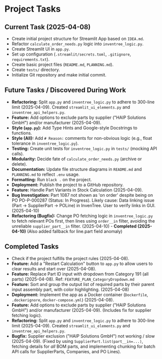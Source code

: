 # Project Tasks

## Current Task (2025-04-08)
- Create initial project structure for Streamlit App based on `IDEA.md`.
- Refactor `calculate_order_needs.py` logic into `inventree_logic.py`.
- Create Streamlit UI in `app.py`.
- Set up configuration (`.streamlit/secrets.toml`, `.gitignore`, `requirements.txt`).
- Create basic project files (`README.md`, `PLANNING.md`).
- Create `tests/` directory.
- Initialize Git repository and make initial commit.
## Future Tasks / Discovered During Work
- **Refactoring:** Split `app.py` and `inventree_logic.py` to adhere to 300-line limit (2025-04-09). Created `streamlit_ui_elements.py` and `inventree_api_helpers.py`.
- **Feature:** Add options to exclude parts by supplier ("HAIP Solutions GmbH") and/or manufacturer (2025-04-09).
- **Style (`app.py`):** Add Type Hints and Google-style Docstrings to functions.
- **Style (All):** Add `# Reason:` comments for non-obvious logic (e.g., float tolerance in `inventree_logic.py`).
- **Testing:** Create unit tests for `inventree_logic.py` in `tests/` (mocking API calls).
- **Modularity:** Decide fate of `calculate_order_needs.py` (archive or delete).
- **Documentation:** Update file structure diagrams in `README.md` and `PLANNING.md` to reflect `.env` usage.
- **Formatting:** Run `black .` on the project.
- **Deployment:** Publish the project to a GitHub repository.
- **Feature:** Handle Part Variants in Stock Calculation (2025-04-09).
- **Bug Investigation:** Part 1087 not shown as 'on order' despite being on PO PO-P-000287 (Status: In Progress). Likely cause: Data linking issue (Part -> SupplierPart -> POLine) in InvenTree. User to verify links in GUI. (2025-04-10)
- **Refactoring (Bugfix):** Change PO fetching logic in `inventree_logic.py` to fetch relevant POs first, then lines using `order__in` filter, avoiding the unreliable `supplier_part__in` filter. (2025-04-10) - **Completed (2025-04-10)** (Also added fallback for line.part field anomaly)
## Completed Tasks
- Check if the project fulfills the project rules (2025-04-08).
- **Feature:** Add a "Restart Calculation" button to `app.py` to allow users to clear results and start over (2025-04-08).
- **Feature:** Replace Part ID input with dropdown from Category 191 (all parts) (2025-04-08). Ref: `FEATURE_PLAN_CategoryDropdown.md`
- **Feature:** Sort and group the output list of required parts by their parent input assembly part, with color highlighting. (2025-04-08)
- **Deployment:** Implement the app as a Docker container (`Dockerfile`, `.dockerignore`, `docker-compose.yml`) (2025-04-08).
- **Feature:** Add options to exclude parts by supplier ("HAIP Solutions GmbH") and/or manufacturer (2025-04-09). (Includes fix for supplier fetching logic).
- **Refactoring:** Split `app.py` and `inventree_logic.py` to adhere to 300-line limit (2025-04-09). Created `streamlit_ui_elements.py` and `inventree_api_helpers.py`.
- **Bugfix:** Supplier exclusion ("HAIP Solutions GmbH") not working / slow (2025-04-09). (Fixed by using `SupplierPart.list(part__in=...)`, fetching details for *all* BOM parts, and implementing chunking for batch API calls for SupplierParts, Companies, and PO Lines).
